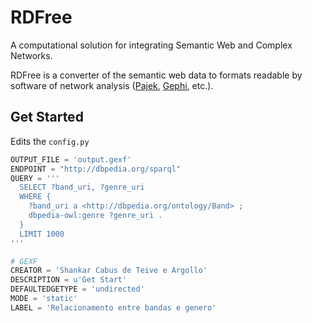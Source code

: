 # RDFree

A computational solution for integrating Semantic Web and Complex Networks.

RDFree is a converter of the semantic web data to formats readable by software of network analysis ([Pajek](http://vlado.fmf.uni-lj.si/pub/networks/pajek/), [Gephi](https://gephi.org/), etc.).

## Get Started

Edits the `config.py`
```python
OUTPUT_FILE = 'output.gexf'
ENDPOINT = "http://dbpedia.org/sparql"
QUERY = '''
  SELECT ?band_uri, ?genre_uri
  WHERE {
    ?band_uri a <http://dbpedia.org/ontology/Band> ;
    dbpedia-owl:genre ?genre_uri .
  }
  LIMIT 1000
'''

# GEXF
CREATOR = 'Shankar Cabus de Teive e Argollo'
DESCRIPTION = u'Get Start'
DEFAULTEDGETYPE = 'undirected'
MODE = 'static'
LABEL = 'Relacionamento entre bandas e genero'
```
